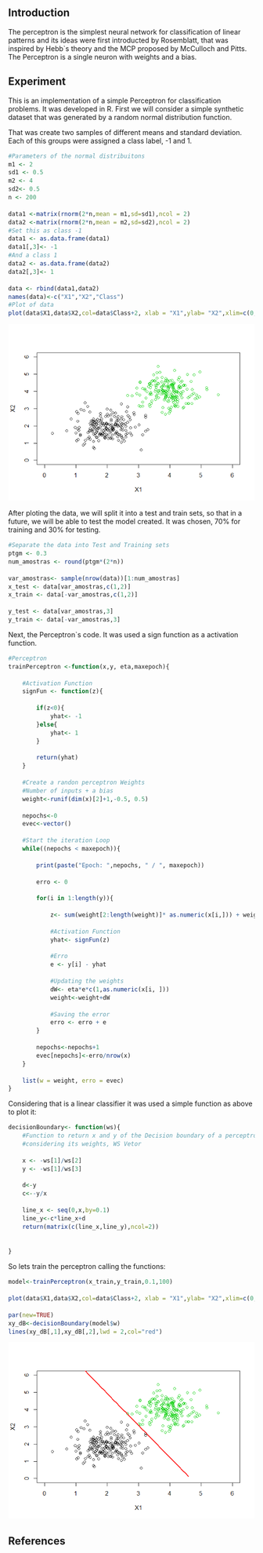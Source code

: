Introduction
------------

The perceptron is the simplest neural network for classification of linear patterns and its ideas were first introducted by Rosemblatt, that was inspired by Hebb`s theory and the MCP proposed by McCulloch and Pitts. The Perceptron is a single neuron with weights and a bias.



Experiment
----------

This is an implementation of a simple Perceptron for classification problems. It was developed in R. 
First we will consider a simple synthetic dataset that was generated by a random normal distribution function.

That was create two samples of different means and standard deviation. Each of this groups were assigned a class label, -1 and 1.
``` r
#Parameters of the normal distribuitons
m1 <- 2
sd1 <- 0.5
m2 <- 4
sd2<- 0.5
n <- 200

data1 <-matrix(rnorm(2*n,mean = m1,sd=sd1),ncol = 2)
data2 <-matrix(rnorm(2*n,mean = m2,sd=sd2),ncol = 2)
#Set this as class -1
data1 <- as.data.frame(data1)
data1[,3]<- -1
#And a class 1
data2 <- as.data.frame(data2)
data2[,3]<- 1

data <- rbind(data1,data2)
names(data)<-c("X1","X2","Class")
#Plot of data
plot(data$X1,data$X2,col=data$Class+2, xlab = "X1",ylab= "X2",xlim=c(0,6),ylim = c(0,6))
```

![](Figure/data.png)

After ploting the data, we will split it into a test and train sets, so that in a future, we will be able to test the model created. It was chosen, 70% for training and 30% for testing.  

``` r
#Separate the data into Test and Training sets
ptgm <- 0.3
num_amostras <- round(ptgm*(2*n))

var_amostras<- sample(nrow(data))[1:num_amostras]
x_test <- data[var_amostras,c(1,2)]
x_train <- data[-var_amostras,c(1,2)]

y_test <- data[var_amostras,3]
y_train <- data[-var_amostras,3]
```

Next, the Perceptron`s code. It was used a sign function as a activation function.

``` r
#Perceptron
trainPerceptron <-function(x,y, eta,maxepoch){
    
    #Activation Function
    signFun <- function(z){
        
        if(z<0){
            yhat<- -1
        }else{
            yhat<- 1
        }
        
        return(yhat)
    }
    
    #Create a randon perceptron Weights
    #Number of inputs + a bias
    weight<-runif(dim(x)[2]+1,-0.5, 0.5)
 
    nepochs<-0
    evec<-vector()
    
    #Start the iteration Loop
    while((nepochs < maxepoch)){
    
        print(paste("Epoch: ",nepochs, " / ", maxepoch))   
        
        erro <- 0
        
        for(i in 1:length(y)){
            
            z<- sum(weight[2:length(weight)]* as.numeric(x[i,])) + weight[1]
            
            #Activation Function
            yhat<- signFun(z)
            
            #Erro
            e <- y[i] - yhat
            
            #Updating the weights
            dW<- eta*e*c(1,as.numeric(x[i, ]))
            weight<-weight+dW
            
            #Saving the error 
            erro <- erro + e
        }
        
        nepochs<-nepochs+1
        evec[nepochs]<-erro/nrow(x)
    }
    
    list(w = weight, erro = evec)
}
```

Considering that is a linear classifier it was used a simple function as above to plot it:

``` r
decisionBoundary<- function(ws){
    #Function to return x and y of the Decision boundary of a perceptron
    #considering its weights, WS Vetor
    
    x <- -ws[1]/ws[2]
    y <- -ws[1]/ws[3]
    
    d<-y
    c<--y/x
    
    line_x <- seq(0,x,by=0.1)
    line_y<-c*line_x+d
    return(matrix(c(line_x,line_y),ncol=2))
    
    
}
```

So lets train the perceptron calling the functions:

``` r
model<-trainPerceptron(x_train,y_train,0.1,100)

plot(data$X1,data$X2,col=data$Class+2, xlab = "X1",ylab= "X2",xlim=c(0,6),ylim = c(0,6))

par(new=TRUE)
xy_dB<-decisionBoundary(model$w)
lines(xy_dB[,1],xy_dB[,2],lwd = 2,col="red")
```

![](Figure/classificated.png)

References
----------
